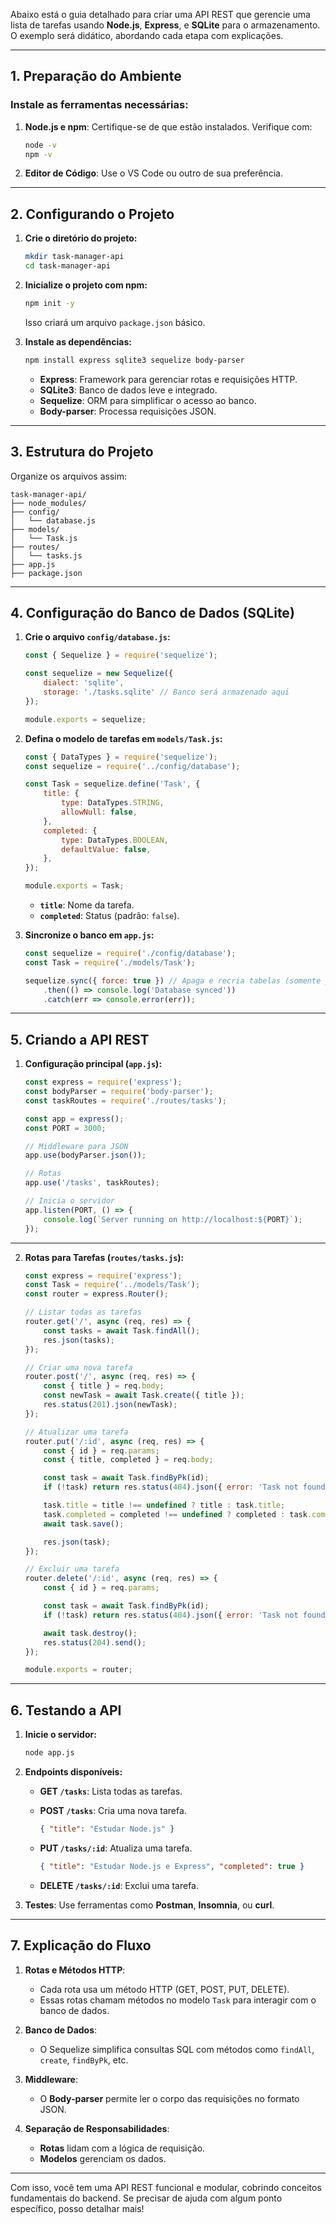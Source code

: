 
Abaixo está o guia detalhado para criar uma API REST que gerencie uma lista de tarefas usando **Node.js**, **Express**, e **SQLite** para o armazenamento. O exemplo será didático, abordando cada etapa com explicações.

---

## **1. Preparação do Ambiente**

### **Instale as ferramentas necessárias:**

1. **Node.js e npm**: Certifique-se de que estão instalados. Verifique com:
    
    ```bash
    node -v
    npm -v
    ```
    
2. **Editor de Código**: Use o VS Code ou outro de sua preferência.

---

## **2. Configurando o Projeto**

1. **Crie o diretório do projeto:**
    
    ```bash
    mkdir task-manager-api
    cd task-manager-api
    ```
    
2. **Inicialize o projeto com npm:**
    
    ```bash
    npm init -y
    ```
    
    Isso criará um arquivo `package.json` básico.
    
3. **Instale as dependências:**
    
    ```bash
    npm install express sqlite3 sequelize body-parser
    ```
    
    - **Express**: Framework para gerenciar rotas e requisições HTTP.
    - **SQLite3**: Banco de dados leve e integrado.
    - **Sequelize**: ORM para simplificar o acesso ao banco.
    - **Body-parser**: Processa requisições JSON.

---

## **3. Estrutura do Projeto**

Organize os arquivos assim:

```
task-manager-api/
├── node_modules/
├── config/
│   └── database.js
├── models/
│   └── Task.js
├── routes/
│   └── tasks.js
├── app.js
├── package.json
```

---

## **4. Configuração do Banco de Dados (SQLite)**

1. **Crie o arquivo `config/database.js`:**
    
    ```javascript
    const { Sequelize } = require('sequelize');
    
    const sequelize = new Sequelize({
        dialect: 'sqlite',
        storage: './tasks.sqlite' // Banco será armazenado aqui
    });
    
    module.exports = sequelize;
    ```
    
2. **Defina o modelo de tarefas em `models/Task.js`:**
    
    ```javascript
    const { DataTypes } = require('sequelize');
    const sequelize = require('../config/database');
    
    const Task = sequelize.define('Task', {
        title: {
            type: DataTypes.STRING,
            allowNull: false,
        },
        completed: {
            type: DataTypes.BOOLEAN,
            defaultValue: false,
        },
    });
    
    module.exports = Task;
    ```
    
    - **`title`**: Nome da tarefa.
    - **`completed`**: Status (padrão: `false`).
3. **Sincronize o banco em `app.js`:**
    
    ```javascript
    const sequelize = require('./config/database');
    const Task = require('./models/Task');
    
    sequelize.sync({ force: true }) // Apaga e recria tabelas (somente para desenvolvimento)
        .then(() => console.log('Database synced'))
        .catch(err => console.error(err));
    ```
    

---

## **5. Criando a API REST**

1. **Configuração principal (`app.js`):**
    
    ```javascript
    const express = require('express');
    const bodyParser = require('body-parser');
    const taskRoutes = require('./routes/tasks');
    
    const app = express();
    const PORT = 3000;
    
    // Middleware para JSON
    app.use(bodyParser.json());
    
    // Rotas
    app.use('/tasks', taskRoutes);
    
    // Inicia o servidor
    app.listen(PORT, () => {
        console.log(`Server running on http://localhost:${PORT}`);
    });
    ```
    

---

2. **Rotas para Tarefas (`routes/tasks.js`):**
    
    ```javascript
    const express = require('express');
    const Task = require('../models/Task');
    const router = express.Router();
    
    // Listar todas as tarefas
    router.get('/', async (req, res) => {
        const tasks = await Task.findAll();
        res.json(tasks);
    });
    
    // Criar uma nova tarefa
    router.post('/', async (req, res) => {
        const { title } = req.body;
        const newTask = await Task.create({ title });
        res.status(201).json(newTask);
    });
    
    // Atualizar uma tarefa
    router.put('/:id', async (req, res) => {
        const { id } = req.params;
        const { title, completed } = req.body;
    
        const task = await Task.findByPk(id);
        if (!task) return res.status(404).json({ error: 'Task not found' });
    
        task.title = title !== undefined ? title : task.title;
        task.completed = completed !== undefined ? completed : task.completed;
        await task.save();
    
        res.json(task);
    });
    
    // Excluir uma tarefa
    router.delete('/:id', async (req, res) => {
        const { id } = req.params;
    
        const task = await Task.findByPk(id);
        if (!task) return res.status(404).json({ error: 'Task not found' });
    
        await task.destroy();
        res.status(204).send();
    });
    
    module.exports = router;
    ```
    

---

## **6. Testando a API**

1. **Inicie o servidor:**
    
    ```bash
    node app.js
    ```
    
2. **Endpoints disponíveis:**
    
    - **GET `/tasks`**: Lista todas as tarefas.
    - **POST `/tasks`**: Cria uma nova tarefa.
        
        ```json
        { "title": "Estudar Node.js" }
        ```
        
    - **PUT `/tasks/:id`**: Atualiza uma tarefa.
        
        ```json
        { "title": "Estudar Node.js e Express", "completed": true }
        ```
        
    - **DELETE `/tasks/:id`**: Exclui uma tarefa.
3. **Testes**: Use ferramentas como **Postman**, **Insomnia**, ou **curl**.
    

---

## **7. Explicação do Fluxo**

1. **Rotas e Métodos HTTP**:
    
    - Cada rota usa um método HTTP (GET, POST, PUT, DELETE).
    - Essas rotas chamam métodos no modelo `Task` para interagir com o banco de dados.
2. **Banco de Dados**:
    
    - O Sequelize simplifica consultas SQL com métodos como `findAll`, `create`, `findByPk`, etc.
3. **Middleware**:
    
    - O **Body-parser** permite ler o corpo das requisições no formato JSON.
4. **Separação de Responsabilidades**:
    
    - **Rotas** lidam com a lógica de requisição.
    - **Modelos** gerenciam os dados.

---

Com isso, você tem uma API REST funcional e modular, cobrindo conceitos fundamentais do backend. Se precisar de ajuda com algum ponto específico, posso detalhar mais!